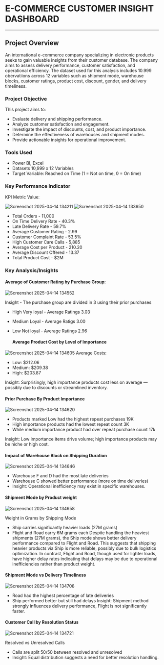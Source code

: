 # E-COMMERCE CUSTOMER INSIGHT DASHBOARD
---
## Project Overview
An international e-commerce company specializing in electronic products seeks to gain valuable insights from their customer database. The company aims to assess delivery performance, customer satisfaction, and operational efficiency.
The dataset used for this analysis includes 10.999 obervatiions across 12 variables such as shipment mode, warehouse blocks, customer ratings, product cost, discount, gender, and delivery timeliness.

### Project Objective
This project aims to:
- Evaluate delivery and shipping performance.
- Analyze customer satisfaction and engagement.
- Investigate the impact of discounts, cost, and product importance.
- Determine the effectiveness of warehouses and shipment modes.
- Provide actionable insights for operational improvement.

 ### Tools Used
 - Power BI, Excel
 - Datasets 10,999 x 12 Variables
 - Target Variable: Reached on Time (1 = Not on time, 0 = On time)

### Key Performance Indicator
KPI	Metric	Value: 

![Screenshot 2025-04-14 134211](https://github.com/user-attachments/assets/cd2ec486-7376-47b7-9cf5-f2d26eec122f)
![Screenshot 2025-04-14 133950](https://github.com/user-attachments/assets/e77e326f-1e9d-414b-99b1-9045ea0b5a85)

- Total Orders - 11,000
- On Time Delivery Rate - 40.3%
- Late Delivery Rate - 59.7%
- Average Customer Rating -	2.99
- Customer Complaint Rate -	53.5%
- High Customer Care Calls - 5,885
- Average Cost per Product - 210.20
- Average Discount Offered - 13.37
- Total Product Cost - $2M


### Key Analysis/Insights


#### Average of Customer Rating by Purchase Group:

![Screenshot 2025-04-14 134552](https://github.com/user-attachments/assets/885d7447-2720-4159-bd57-c3d8e406e322)

Insight - The purchase group are divided in 3 using their prior purchases
- High Very loyal - Average Ratings 3.03
- Medium Loyal - Average Ratigs 3.00
- Low Not loyal - Average Ratings 2.96

  #### Average Product Cost by Level of Importance
![Screenshot 2025-04-14 134605](https://github.com/user-attachments/assets/279c73c0-fbef-4aa8-a0c1-9f7e4d1cb61d)
  Average Costs:
- Low: $212.06
- Medium: $209.38
- High: $203.87

Insight: Surprisingly, high importance products cost less on average — possibly due to discounts or streamlined inventory.

#### Prior Purchase By Product Importance
![Screenshot 2025-04-14 134620](https://github.com/user-attachments/assets/faac5972-d9d0-4103-8440-71d12982cf8f)

- Products marked Low had the highest repeat purchases 19K
- High importance products had the lowest repeat count 3K
- While medium importance product had over repeat purchase count 17k

Insight: Low importance items drive volume; high importance products may be niche or high cost.


#### Impact of Warehouse Block on Shipping Duration 
![Screenshot 2025-04-14 134646](https://github.com/user-attachments/assets/6c4a134e-9758-4f78-afca-81e254524400)

- Warehouse F and D had the most late deliveries
- Warehouse C showed better performance (more on time deliveries)
- Insight: Operational inefficiency may exist in specific warehouses.

#### Shipment Mode by Product weight

![Screenshot 2025-04-14 134658](https://github.com/user-attachments/assets/8f2e15bc-5915-4b1a-9cf8-28b314f3f5e0)

Weight in Grams by Shipping Mode
- Ship carries significantly heavier loads (27M grams)
- Flight and Road carry 6M grams each
Despite handling the heaviest shipments (27M grams), the Ship mode shows better delivery performance compared to Flight and Road. This suggests that shipping heavier products via Ship is more reliable, possibly due to bulk logistics optimization. In contrast, Flight and Road, though used for lighter loads, have higher delay rates indicating that delays may be due to operational inefficiencies rather than product weight.

#### Shipment Mode vs Delivery Timeliness
![Screenshot 2025-04-14 134708](https://github.com/user-attachments/assets/5d5a0f03-ffec-4687-ab85-cd036416c1e3)

- Road had the highest percentage of late deliveries
- Ship performed better but still had delays
 Insight: Shipment method strongly influences delivery performance, Flight is not significantly faster.

 #### Customer Call by Resolution Status
![Screenshot 2025-04-14 134721](https://github.com/user-attachments/assets/b008a089-5172-493f-8ac8-055581dd1394)

 Resolved vs Unresolved Calls
- Calls are split 50/50 between resolved and unresolved
- Insight: Equal distribution suggests a need for better resolution handling.

  
